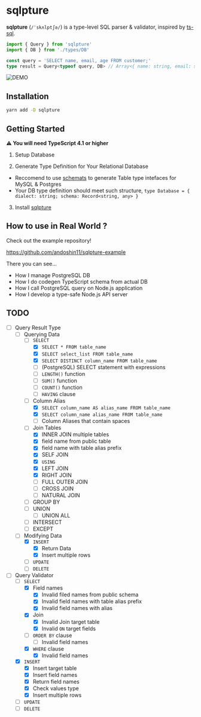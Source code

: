 # sqlpture

**sqlpture** (`/ˈskʌlptʃə/`) is a type-level SQL parser & validator, inspired by [ts-sql](https://github.com/codemix/ts-sql).

```typescript
import { Query } from 'sqlpture'
import { DB } from './types/DB'

const query = 'SELECT name, email, age FROM customer;'
type result = Query<typeof query, DB> // Array<{ name: string, email: string | null, age: number }>
```

![DEMO](https://user-images.githubusercontent.com/8381075/108982201-e27c3c80-76d0-11eb-8c40-9051bb6a24a7.gif)

## Installation

```sh
yarn add -D sqlpture
```

## Getting Started
**:warning: You will need TypeScript 4.1 or higher**

1. Setup Database

2. Generate Type Definition for Your Relational Database
  - Reccomend to use [schemats](https://github.com/SweetIQ/schemats) to generate Table type intefaces for MySQL & Postgres
  - Your DB type definition should meet such structure, `type Database = { dialect: string; schema: Record<string, any> }`

3. Install [sqlpture](https://github.com/andoshin11/sqlpture)

## How to use in Real World ?

Check out the example repository!

https://github.com/andoshin11/sqlpture-example

There you can see...

- How I manage PostgreSQL DB
- How I do codegen TypeScript schema from actual DB
- How I call PostgreSQL query on Node.js application
- How I develop a type-safe Node.js API server

## TODO
- [ ] Query Result Type
  - [ ] Querying Data
    - [ ] `SELECT`
      - [x] `SELECT * FROM table_name`
      - [x] `SELECT select_list FROM table_name`
      - [x] `SELECT DISTINCT column_name FROM table_name`
      - [ ] (PostgreSQL) SELECT statement with expressions
      - [ ] `LENGTH()` function
      - [ ] `SUM()` function
      - [ ] `COUNT()` function
      - [ ] `HAVING` clause
    - [ ] Column Alias
      - [x] `SELECT column_name AS alias_name FROM table_name`
      - [x] `SELECT column_name alias_name FROM table_name`
      - [ ] Column Aliases that contain spaces
    - [ ] Join Tables
      - [x] INNER JOIN multiple tables
      - [x] field name from public table
      - [x] field name with table alias prefix
      - [x] SELF JOIN
      - [x] `USING`
      - [x] LEFT JOIN
      - [x] RIGHT JOIN
      - [ ] FULL OUTER JOIN
      - [ ] CROSS JOIN
      - [ ] NATURAL JOIN
    - [ ] GROUP BY
    - [ ] UNION
      - [ ] UNION ALL
    - [ ] INTERSECT
    - [ ] EXCEPT
  - [ ] Modifying Data
    - [x] `INSERT`
      - [x] Return Data
      - [x] Insert multiple rows
    - [ ] `UPDATE`
    - [ ] `DELETE`
- [ ] Query Validator
  - [ ] `SELECT`
    - [x] Field names
      - [x] Invalid filed names from public schema
      - [x] Invalid field names with table alias prefix
      - [x] Invalid field names with alias
    - [x] Join
      - [x] Invalid Join target table
      - [x] Invalid `ON` target fields
    - [ ] `ORDER BY` clause
      - [ ] Invalid field names
    - [x] `WHERE` clause
      - [x] Invalid field names
  - [x] `INSERT`
    - [x] Insert target table
    - [x] Insert field names
    - [x] Return field names
    - [x] Check values type
    - [x] Insert multiple rows
  - [ ] `UPDATE`
  - [ ] `DELETE`
